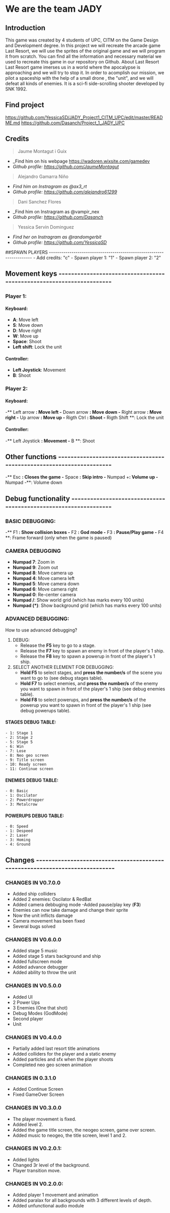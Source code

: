 ﻿# We are the team JADY

## Introduction
This game was created by 4 students of UPC, CITM on the Game Design and Development degree.
In this project we will recreate the arcade game Last Resort, 
we will use the sprites of the original game and we will program it from scratch.
You can find all the information and necessary material we used to recreate this game in our repository on Github.
About Last Resort
Last Resort game imerses us in a world where the apocalypse is approaching and we will try to stop it.
In order to acomplish our mission, we pilot a spaceship with the help of a small drone , the "unit",
and we will defeat all kinds of enemies.
It is a sci-fi side-scrolling shooter developed by SNK 1992.


## Find project
https://github.com/YessicaSD/JADY_Project1_CITM_UPC/edit/master/README.md
https://github.com/Dasanch/Project_1_JADY_UPC


## Credits

> Jaume Montagut i Guix
* _Find him on his webpage https://wadoren.wixsite.com/gamedev
* _Github profile: https://github.com/JaumeMontagut_

> Alejandro Gamarra Niño
* _Find him on Instragram as @ax3_rt_
* _Github profile: https://github.com/alejandro61299_

> Dani Sanchez Flores
* _Find him on Instragram as @vampir_nex
* _Github profile: https://github.com/Dasanch_

> Yessica Servin Dominguez          
* _Find her on Instragram as @randomgerbit_
* _Github profile: https://github.com/YessicaSD_

##SPAWN PLAYERS ---------------------------------------------------------------------
	- Add credits: "c"
	- Spawn player 1: "1"
	- Spawn player 2: "2"

## Movement keys --------------------------------------------------------------------
### Player 1:
#### Keyboard:
- **A**: Move left
- **S**: Move down
- **D**: Move right
- **W**: Move up
- **Space**: Shoot
- **Left shift**: Lock the unit
#### Controller:
- **Left Joystick**: Movement
- **B**: Shoot

### Player 2:
#### Keyboard:
-** Left arrow **: Move left
-** Down arrow **: Move down
-** Right arrow **: Move right
-** Up arrow **: Move up
-** Rigth Ctrl **: Shoot
-** Rigth Shift **: Lock the unit
#### Controller:
-** Left Joystick **: Movement
-** B **: Shoot


## Other functions --------------------------------------------------------------------
-** Esc **: Closes the game
-** Space **: Skip intro
-** Numpad +**: Volume up
-** Numpad -**: Volume down

## Debug functionality ----------------------------------------------------------------

### BASIC DEBUGGING:
-** F1 **: Show collision boxes
-** F2 **: God mode
-** F3 **: Pause/Play game
-** F4 **: Frame forward (only when the game is paused)

### CAMERA DEBUGGING
- **Numpad 7**: Zoom in
- **Numpad 9**: Zoom out
- **Numpad 8**: Move camera up
- **Numpad 4**: Move camera left
- **Numpad 5**: Move camera down
- **Numpad 6**: Move camera right
- **Numpad 0**: Re-center camera
- **Numpad /**: Show world grid (which has marks every 100 units)
- **Numpad (*)**: Show background grid (which has marks every 100 units)

### ADVANCED DEBUGGING:
How to use advanced debugging?
1. DEBUG:
   - Release the **F5** key to go to a stage.
   - Release the **F7** key to spawn an enemy in front of the player's 1 ship.
   - Release the **F8** key to spawn a powerup in front of the player's 1 ship.
2. SELECT ANOTHER ELEMENT FOR DEBUGGING:
   - **Hold F5** to select stages, and **press the number/s** of the scene you want to go to (see debug stages table).
   - **Hold F7** to select enemies, and **press the number/s** of the enemy you want to spawn in front of the player's 1 ship (see debug enemies table).
   - **Hold F8** to select powerups, and **press the number/s** of the powerup you want to spawn in front of the player's 1 ship (see debug powerups table).

#### STAGES DEBUG TABLE:
	- 1: Stage 1
	- 2: Stage 2
	- 5: Stage 5
	- 6: Win
	- 7: Lose
	- 8: Neo geo screen
	- 9: Title screen
	- 10: Ready screen
	- 11: Continue screen

#### ENEMIES DEBUG TABLE:
	- 0: Basic
	- 1: Oscilator
	- 2: Powerdropper
	- 3: Metalcrow

#### POWERUPS DEBUG TABLE:
	- 0: Speed
	- 1: Despeed
	- 2: Laser
	- 3: Homing
	- 4: Ground

## Changes ----------------------------------------------------------------------------

### CHANGES IN V0.7.0.0
- Added ship colliders
- Added  2 enemies: Oscilator & RedBat
- Added camera debbuging mode
-Added pause/play key (**F3**)
- Enemies can now take damage and change their sprite
- Now the unit inflicts damage
- Camera movement has been fixed
- Several bugs solved

### CHANGES IN V0.6.0.0
- Added stage 5 music
- Added stage 5 stars background and ship
- Added fullscreen mode
- Added advance debugger
- Added ability to throw the unit

### CHANGES IN V0.5.0.0
- Added UI
- 2 Power Ups
- 3 Enemies (One that shot)
- Debug Modes (GodMode)
- Second player
- Unit

### CHANGES IN V0.4.0.0
- Partially added last resort title animations
- Added colliders for the player and a static enemy
- Added particles and sfx when the player shoots
- Completed neo geo screen animation
 
### CHANGES IN 0.3.1.0
- Added Continue Screen
- Fixed GameOver Screen

### CHANGES IN V0.3.0.0
- The player movement is fixed. 
- Added level 2.
- Added the game title screen, the neogeo screen, game over screen. 
- Added music to neogeo, the title screen, level 1 and 2.

### CHANGES IN V0.2.0.1:
- Added lights
- Changed 3r level of the background.
- Player transition move.

### CHANGES IN V0.2.0.0:
- Added player 1 movement and animation
- Added paralax for all backgrounds with 3 different levels of depth.
- Added unfunctional audio module
